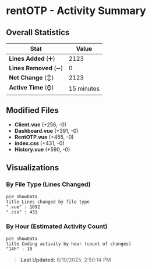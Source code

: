 # rentOTP - Activity Summary 

## Overall Statistics

| Stat                   | Value                                                             |
| ---------------------- | ----------------------------------------------------------------- |
| **Lines Added** (➕)   | 2123                                          |
| **Lines Removed** (➖) | 0                                        |
| **Net Change** (↕)    | 2123                |
| **Active Time** (⌚)   | 15 minutes |


## Modified Files
- **Client.vue** (+256, -0)
- **Dashboard.vue** (+391, -0)
- **RentOTP.vue** (+455, -0)
- **index.css** (+431, -0)
- **History.vue** (+590, -0)

## Visualizations

### By File Type (Lines Changed)

```mermaid
pie showData
title Lines changed by file type
".vue" : 1692
".css" : 431
```

### By Hour (Estimated Activity Count)

```mermaid
pie showData
title Coding activity by hour (count of changes)
"14h" : 10
```


> **Last Updated:** 8/10/2025, 2:50:14 PM